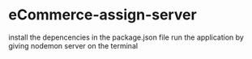 # eCommerce-assign-server
install the depencencies in the package.json file
run the application by giving 
  nodemon server on the terminal
  
